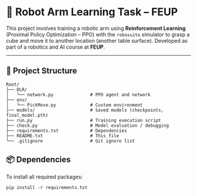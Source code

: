 # 🤖 Robot Arm Learning Task – FEUP

This project involves training a robotic arm using **Reinforcement Learning** (Proximal Policy Optimization – PPO) with the `robosuite` simulator to grasp a cube and move it to another location (another table surface). Developed as part of a robotics and AI course at **FEUP**.

---

## 📁 Project Structure
```
Root/
├── DLR/
│   └── network.py              # PPO agent and network
├── env/
│   └── PickMove.py             # Custom environment
├── models/                     # Saved models (checkpoints, final_model.pth)
├── run.py                      # Training execution script
├── check.py                    # Model evaluation / debugging
├── requirements.txt            # Dependencies
├── README.txt                  # This file
└── .gitignore                  # Git ignore list
```

## 📦 Dependencies

To install all required packages:
```
pip install -r requirements.txt
```
